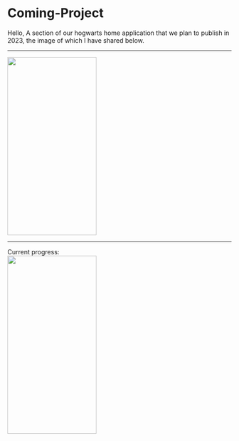 # Coming-Project
Hello, A section of our hogwarts home application that we plan to publish in 2023, the image of which I have shared below.

<hr>



<img src="https://user-images.githubusercontent.com/99321522/213786882-f1adeb0e-5687-4e21-a7aa-1b23c1d825e7.jpeg" data-canonical-src="" width="200" height="400" />

<hr>
Current progress:

<br>
<img src="https://user-images.githubusercontent.com/99321522/215041045-4ecf0ad3-debf-4d2b-a48d-2f4c54e41a6a.png" data-canonical-src="" width="200" height="400" />





